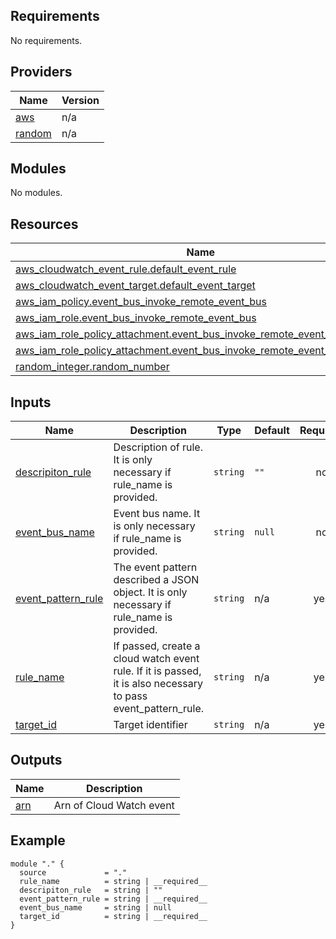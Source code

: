 <!-- BEGIN_TF_DOCS -->
## Requirements

No requirements.

## Providers

| Name | Version |
|------|---------|
| <a name="provider_aws"></a> [aws](#provider\_aws) | n/a |
| <a name="provider_random"></a> [random](#provider\_random) | n/a |

## Modules

No modules.

## Resources

| Name | Type |
|------|------|
| [aws_cloudwatch_event_rule.default_event_rule](https://registry.terraform.io/providers/hashicorp/aws/latest/docs/resources/cloudwatch_event_rule) | resource |
| [aws_cloudwatch_event_target.default_event_target](https://registry.terraform.io/providers/hashicorp/aws/latest/docs/resources/cloudwatch_event_target) | resource |
| [aws_iam_policy.event_bus_invoke_remote_event_bus](https://registry.terraform.io/providers/hashicorp/aws/latest/docs/resources/iam_policy) | resource |
| [aws_iam_role.event_bus_invoke_remote_event_bus](https://registry.terraform.io/providers/hashicorp/aws/latest/docs/resources/iam_role) | resource |
| [aws_iam_role_policy_attachment.event_bus_invoke_remote_event_bus](https://registry.terraform.io/providers/hashicorp/aws/latest/docs/resources/iam_role_policy_attachment) | resource |
| [aws_iam_role_policy_attachment.event_bus_invoke_remote_event_bus_custom](https://registry.terraform.io/providers/hashicorp/aws/latest/docs/resources/iam_role_policy_attachment) | resource |
| [random_integer.random_number](https://registry.terraform.io/providers/hashicorp/random/latest/docs/resources/integer) | resource |

## Inputs

| Name | Description | Type | Default | Required |
|------|-------------|------|---------|:--------:|
| <a name="input_descripiton_rule"></a> [descripiton\_rule](#input\_descripiton\_rule) | Description of rule. It is only necessary if rule\_name is provided. | `string` | `""` | no |
| <a name="input_event_bus_name"></a> [event\_bus\_name](#input\_event\_bus\_name) | Event bus name. It is only necessary if rule\_name is provided. | `string` | `null` | no |
| <a name="input_event_pattern_rule"></a> [event\_pattern\_rule](#input\_event\_pattern\_rule) | The event pattern described a JSON object. It is only necessary if rule\_name is provided. | `string` | n/a | yes |
| <a name="input_rule_name"></a> [rule\_name](#input\_rule\_name) | If passed, create a cloud watch event rule. If it is passed, it is also necessary to pass event\_pattern\_rule. | `string` | n/a | yes |
| <a name="input_target_id"></a> [target\_id](#input\_target\_id) | Target identifier | `string` | n/a | yes |

## Outputs

| Name | Description |
|------|-------------|
| <a name="output_arn"></a> [arn](#output\_arn) | Arn of Cloud Watch event |
<!-- END_TF_DOCS -->

<!-- BEGIN_TF_EXAMPLES -->
## Example
```hcl
module "." {
  source             = "."
  rule_name          = string | __required__
  descripiton_rule   = string | ""
  event_pattern_rule = string | __required__
  event_bus_name     = string | null
  target_id          = string | __required__
}
```
<!-- END_TF_EXAMPLES -->
